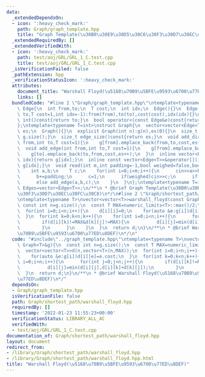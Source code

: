 ```yaml
---
data:
  _extendedDependsOn:
  - icon: ':heavy_check_mark:'
    path: Graph/graph_template.hpp
    title: "Graph Template(\u30B0\u30E9\u30D5\u30C6\u30F3\u30D7\u30EC\u30FC\u30C8)"
  _extendedRequiredBy: []
  _extendedVerifiedWith:
  - icon: ':heavy_check_mark:'
    path: test/aoj/GRL/GRL_1_C.test.cpp
    title: test/aoj/GRL/GRL_1_C.test.cpp
  _isVerificationFailed: false
  _pathExtension: hpp
  _verificationStatusIcon: ':heavy_check_mark:'
  attributes:
    document_title: "Warshall Floyd(\u5168\u70B9\u5BFE\u9593\u6700\u77ED\u8DEF)"
    links: []
  bundledCode: "#line 2 \"Graph/graph_template.hpp\"\ntemplate<typename T=int>\nstruct\
    \ Edge{\n  int from,to;\n  T cost;\n  int idx;\n  Edge(){}\n  Edge(int from,int\
    \ to,T cost=1,int idx=-1):from(from),to(to),cost(cost),idx(idx){}\n  operator\
    \ int()const{return to;}\n  bool operator<(const Edge&e)const{return cost<e.cost;}\n\
    };\ntemplate<typename T=int>\nstruct Graph{\n  vector<vector<Edge<T>>>g;\n  int\
    \ es;\n  Graph(){}\n  explicit Graph(int n):g(n),es(0){}\n  size_t size()const{return\
    \ g.size();}\n  size_t edge_size()const{return es;}\n  void add_directed_edge(int\
    \ from,int to,T cost=1){\n    g[from].emplace_back(from,to,cost,es++);\n  }\n\
    \  void add_edge(int from,int to,T cost=1){\n    g[from].emplace_back(from,to,cost,es);\n\
    \    g[to].emplace_back(to,from,cost,es++);\n  }\n  inline vector<Edge<T>>&operator[](int\
    \ idx){return g[idx];}\n  inline const vector<Edge<T>>&operator[](int idx)const{return\
    \ g[idx];}\n  void read(int m,int padding=-1,bool weighed=false,bool direct=false){\n\
    \    int a,b;\n    T c;\n    for(int i=0;i<m;i++){\n      cin>>a>>b;\n      a+=padding;\n\
    \      b+=padding;\n      c=1;\n      if(weighed)cin>>c;\n      if(direct)add_directed_edge(a,b,c);\n\
    \      else add_edge(a,b,c);\n    }\n  }\n};\ntemplate<typename T=int>\nusing\
    \ Edges=vector<Edge<T>>;\n/**\n * @brief Graph Template(\u30B0\u30E9\u30D5\u30C6\
    \u30F3\u30D7\u30EC\u30FC\u30C8)\n*/\n#line 2 \"Graph/shortest_path/warshall_floyd.hpp\"\
    \ntemplate<typename T>\nvector<vector<T>>warshall_floyd(const Graph<T>&g){\n \
    \ const int n=g.size();\n  const T MAX=numeric_limits<T>::max()/2;\n  vector<vector<T>>d(n,vector<T>(n,MAX));\n\
    \  for(int i=0;i<n;i++){\n    d[i][i]=0;\n    for(auto &e:g[i])d[i][e]=e.cost;\n\
    \  }\n  for(int k=0;k<n;k++){\n    for(int i=0;i<n;i++){\n      for(int j=0;j<n;j++){\n\
    \        if(d[i][k]!=MAX&d[k][j]!=MAX){\n          d[i][j]=min(d[i][j],d[i][k]+d[k][j]);\n\
    \        }\n      }\n    }\n  }\n  return d;\n}\n/**\n * @brief Warshall Floyd(\u5168\
    \u70B9\u5BFE\u9593\u6700\u77ED\u8DEF)\n*/\n"
  code: "#include\"../graph_template.hpp\"\ntemplate<typename T>\nvector<vector<T>>warshall_floyd(const\
    \ Graph<T>&g){\n  const int n=g.size();\n  const T MAX=numeric_limits<T>::max()/2;\n\
    \  vector<vector<T>>d(n,vector<T>(n,MAX));\n  for(int i=0;i<n;i++){\n    d[i][i]=0;\n\
    \    for(auto &e:g[i])d[i][e]=e.cost;\n  }\n  for(int k=0;k<n;k++){\n    for(int\
    \ i=0;i<n;i++){\n      for(int j=0;j<n;j++){\n        if(d[i][k]!=MAX&d[k][j]!=MAX){\n\
    \          d[i][j]=min(d[i][j],d[i][k]+d[k][j]);\n        }\n      }\n    }\n\
    \  }\n  return d;\n}\n/**\n * @brief Warshall Floyd(\u5168\u70B9\u5BFE\u9593\u6700\
    \u77ED\u8DEF)\n*/"
  dependsOn:
  - Graph/graph_template.hpp
  isVerificationFile: false
  path: Graph/shortest_path/warshall_floyd.hpp
  requiredBy: []
  timestamp: '2022-01-23 11:55:23+00:00'
  verificationStatus: LIBRARY_ALL_AC
  verifiedWith:
  - test/aoj/GRL/GRL_1_C.test.cpp
documentation_of: Graph/shortest_path/warshall_floyd.hpp
layout: document
redirect_from:
- /library/Graph/shortest_path/warshall_floyd.hpp
- /library/Graph/shortest_path/warshall_floyd.hpp.html
title: "Warshall Floyd(\u5168\u70B9\u5BFE\u9593\u6700\u77ED\u8DEF)"
---
```

